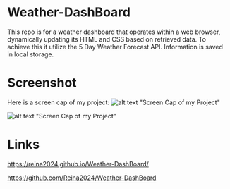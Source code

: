 # Weather-DashBoard
This repo is for a weather dashboard that operates within a web browser, dynamically updating its HTML and CSS based on retrieved data. To achieve this it utilize the 5 Day Weather Forecast API. Information is saved in local storage.

# Screenshot
Here is a screen cap of my project:
![alt text](./assets/images/Screenshot%202024-07-12%20at%201.56.04 AM.png) "Screen Cap of my Project"

![alt text](./assets/images/Screenshot%202024-07-12%20at%201.56.18 AM.png) "Screen Cap of my Project"
# Links
https://reina2024.github.io/Weather-DashBoard/

https://github.com/Reina2024/Weather-DashBoard

